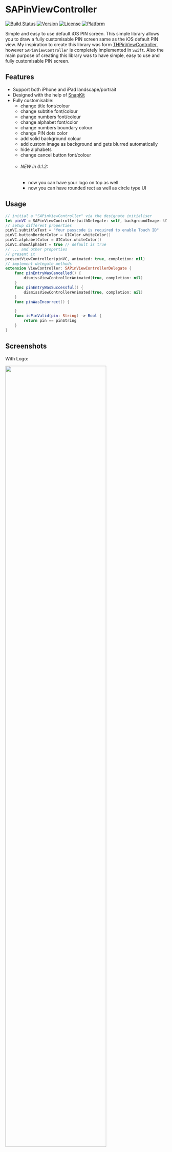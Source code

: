 # SAPinViewController
[![Build Status](https://travis-ci.org/siavashalipour/SAPinViewController.svg)](https://travis-ci.org/siavashalipour/SAPinViewController)
[![Version](https://img.shields.io/cocoapods/v/SAPinViewController.svg?style=flat)](http://cocoapods.org/pods/SAPinViewController)
[![License](https://img.shields.io/cocoapods/l/SAPinViewController.svg?style=flat)](http://cocoapods.org/pods/SAPinViewController)
[![Platform](https://img.shields.io/cocoapods/p/SAPinViewController.svg?style=flat)](http://cocoapods.org/pods/SAPinViewController)

Simple and easy to use default iOS PIN screen. This simple library allows you to draw a fully customisable PIN screen same as the iOS default PIN view.
My inspiration to create this library was form [THPinViewController](https://github.com/antiraum/THPinViewController), however ```SAPinViewController``` is completely implemented in ```Swift```. Also the main purpose of creating this library was to have simple, easy to use and fully customisable PIN screen.
## Features
- Support both iPhone and iPad landscape/portrait
- Designed with the help of [SnapKit](https://github.com/SnapKit/SnapKit)
- Fully customisable:
	- change title font/colour
	- change subtitle font/colour
	- change numbers font/colour
	- change alphabet font/color
	- change numbers boundary colour
	- change PIN dots color
	- add solid background colour
	- add custom image as background and gets blurred automatically
	- hide alphabets
	- change cancel button font/colour
	- ###### NEW in 0.1.2: 
		- now you can have your logo on top as well
		- now you can have rounded rect as well as circle type UI
	
## Usage
```swift
// initial a "SAPinViewController" via the designate initialiser
let pinVC = SAPinViewController(withDelegate: self, backgroundImage: UIImage(named: "bg3"))
// setup different properties
pinVC.subtitleText = "Your passcode is required to enable Touch ID"
pinVC.buttonBorderColor = UIColor.whiteColor()
pinVC.alphabetColor = UIColor.whiteColor()
pinVC.showAlphabet = true // default is true
// ... and other properties
// present it
presentViewController(pinVC, animated: true, completion: nil)
// implement delegate methods
extension ViewController: SAPinViewControllerDelegate {
    func pinEntryWasCancelled() {
        dismissViewControllerAnimated(true, completion: nil)
    }
    func pinEntryWasSuccessful() {
        dismissViewControllerAnimated(true, completion: nil)
    }
    func pinWasIncorrect() {

    }
    func isPinValid(pin: String) -> Bool {
        return pin == pinString
    }
}
```
## Screenshots
With Logo:

<img src="6PlusLogo.png" width="79%" />

iPhone 4

<img src="4s.png" width="49%" />

iPhone 5

<img src="5.png" width="59%" />

iPhone 6

<img src="6.png" width="69%" />

iPhone 6 plus

<img src="6Plus.png" width="79%" />

iPad landscape

<img src="ipad-landscape.png" width="66%" />

iPad portrait

<img src="iPad-potrait.png" width="66%" />

## Example

To run the example project, clone the repo, and run `pod install` from the Example directory first.

## Requirements
- Minimum iOS 8

## Installation

SAPinViewController is available through [CocoaPods](http://cocoapods.org). To install
it, simply add the following line to your Podfile:

```ruby
pod "SAPinViewController"
```

## Author

Siavash, siavash@siavashalipour.com

## License

SAPinViewController is available under the MIT license. See the LICENSE file for more info.

## Contribution
If you have any feature requests or bug-fixes feel free to create an issue or send a pull request. 
